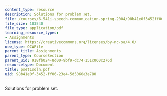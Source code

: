 ```yaml
---
content_type: resource
description: Solutions for problem set.
file: /courses/6-541j-speech-communication-spring-2004/98b41e0f3452ff0623e45d5060e3e780_pset1soln.pdf
file_size: 103540
file_type: application/pdf
learning_resource_types:
- Assignments
license: https://creativecommons.org/licenses/by-nc-sa/4.0/
ocw_type: OCWFile
parent_title: Assignments
parent_type: CourseSection
parent_uid: 918fb024-8d00-9bf9-dc74-151c060c276d
resourcetype: Document
title: pset1soln.pdf
uid: 98b41e0f-3452-ff06-23e4-5d5060e3e780
---
```

Solutions for problem set.